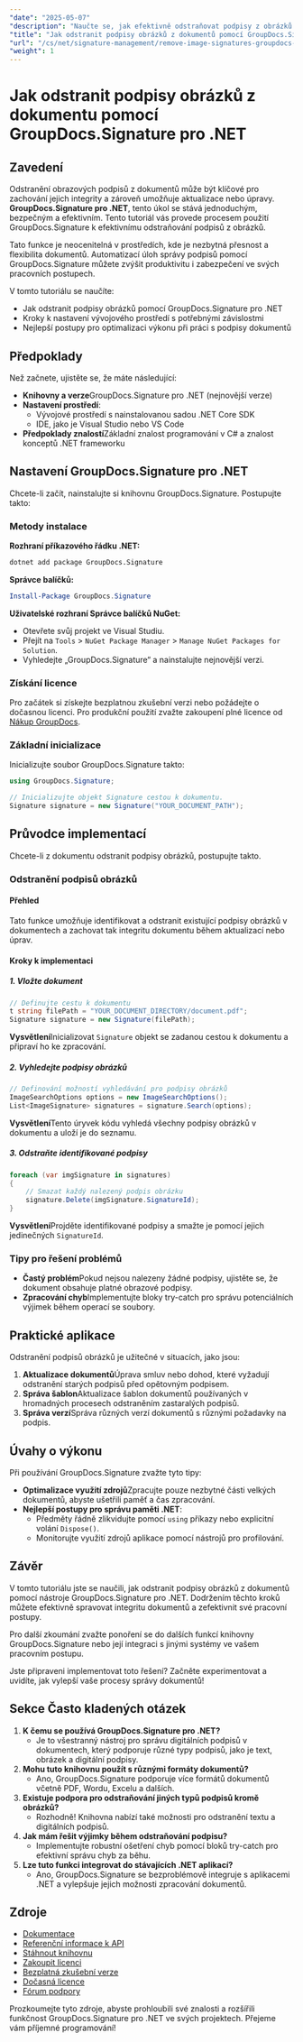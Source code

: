 ```yaml
---
"date": "2025-05-07"
"description": "Naučte se, jak efektivně odstraňovat podpisy z obrázků z dokumentů pomocí nástroje GroupDocs.Signature pro .NET. Zjednodušte si pracovní postup s dokumenty a zachovejte jejich integritu."
"title": "Jak odstranit podpisy obrázků z dokumentů pomocí GroupDocs.Signature pro .NET"
"url": "/cs/net/signature-management/remove-image-signatures-groupdocs-dotnet/"
"weight": 1
---
```


# Jak odstranit podpisy obrázků z dokumentu pomocí GroupDocs.Signature pro .NET

## Zavedení

Odstranění obrazových podpisů z dokumentů může být klíčové pro zachování jejich integrity a zároveň umožňuje aktualizace nebo úpravy. **GroupDocs.Signature pro .NET**, tento úkol se stává jednoduchým, bezpečným a efektivním. Tento tutoriál vás provede procesem použití GroupDocs.Signature k efektivnímu odstraňování podpisů z obrázků.

Tato funkce je neocenitelná v prostředích, kde je nezbytná přesnost a flexibilita dokumentů. Automatizací úloh správy podpisů pomocí GroupDocs.Signature můžete zvýšit produktivitu i zabezpečení ve svých pracovních postupech.

V tomto tutoriálu se naučíte:
- Jak odstranit podpisy obrázků pomocí GroupDocs.Signature pro .NET
- Kroky k nastavení vývojového prostředí s potřebnými závislostmi
- Nejlepší postupy pro optimalizaci výkonu při práci s podpisy dokumentů

## Předpoklady

Než začnete, ujistěte se, že máte následující:

- **Knihovny a verze**GroupDocs.Signature pro .NET (nejnovější verze)
- **Nastavení prostředí**:
  - Vývojové prostředí s nainstalovanou sadou .NET Core SDK
  - IDE, jako je Visual Studio nebo VS Code
- **Předpoklady znalostí**Základní znalost programování v C# a znalost konceptů .NET frameworku

## Nastavení GroupDocs.Signature pro .NET

Chcete-li začít, nainstalujte si knihovnu GroupDocs.Signature. Postupujte takto:

### Metody instalace

**Rozhraní příkazového řádku .NET:**

```bash
dotnet add package GroupDocs.Signature
```

**Správce balíčků:**

```powershell
Install-Package GroupDocs.Signature
```

**Uživatelské rozhraní Správce balíčků NuGet:**

- Otevřete svůj projekt ve Visual Studiu.
- Přejít na `Tools` > `NuGet Package Manager` > `Manage NuGet Packages for Solution`.
- Vyhledejte „GroupDocs.Signature“ a nainstalujte nejnovější verzi.

### Získání licence

Pro začátek si získejte bezplatnou zkušební verzi nebo požádejte o dočasnou licenci. Pro produkční použití zvažte zakoupení plné licence od [Nákup GroupDocs](https://purchase.groupdocs.com/buy).

### Základní inicializace

Inicializujte soubor GroupDocs.Signature takto:

```csharp
using GroupDocs.Signature;

// Inicializujte objekt Signature cestou k dokumentu.
Signature signature = new Signature("YOUR_DOCUMENT_PATH");
```

## Průvodce implementací

Chcete-li z dokumentu odstranit podpisy obrázků, postupujte takto.

### Odstranění podpisů obrázků

#### Přehled

Tato funkce umožňuje identifikovat a odstranit existující podpisy obrázků v dokumentech a zachovat tak integritu dokumentu během aktualizací nebo úprav.

#### Kroky k implementaci

##### 1. Vložte dokument

```csharp
// Definujte cestu k dokumentu
t string filePath = "YOUR_DOCUMENT_DIRECTORY/document.pdf";
Signature signature = new Signature(filePath);
```

**Vysvětlení**Inicializovat `Signature` objekt se zadanou cestou k dokumentu a připraví ho ke zpracování.

##### 2. Vyhledejte podpisy obrázků

```csharp
// Definování možností vyhledávání pro podpisy obrázků
ImageSearchOptions options = new ImageSearchOptions();
List<ImageSignature> signatures = signature.Search(options);
```

**Vysvětlení**Tento úryvek kódu vyhledá všechny podpisy obrázků v dokumentu a uloží je do seznamu.

##### 3. Odstraňte identifikované podpisy

```csharp
foreach (var imgSignature in signatures)
{
    // Smazat každý nalezený podpis obrázku
    signature.Delete(imgSignature.SignatureId);
}
```

**Vysvětlení**Projděte identifikované podpisy a smažte je pomocí jejich jedinečných `SignatureId`.

### Tipy pro řešení problémů

- **Častý problém**Pokud nejsou nalezeny žádné podpisy, ujistěte se, že dokument obsahuje platné obrazové podpisy.
- **Zpracování chyb**Implementujte bloky try-catch pro správu potenciálních výjimek během operací se soubory.

## Praktické aplikace

Odstranění podpisů obrázků je užitečné v situacích, jako jsou:
1. **Aktualizace dokumentů**Úprava smluv nebo dohod, které vyžadují odstranění starých podpisů před opětovným podpisem.
2. **Správa šablon**Aktualizace šablon dokumentů používaných v hromadných procesech odstraněním zastaralých podpisů.
3. **Správa verzí**Správa různých verzí dokumentů s různými požadavky na podpis.

## Úvahy o výkonu

Při používání GroupDocs.Signature zvažte tyto tipy:
- **Optimalizace využití zdrojů**Zpracujte pouze nezbytné části velkých dokumentů, abyste ušetřili paměť a čas zpracování.
- **Nejlepší postupy pro správu paměti .NET**:
  - Předměty řádně zlikvidujte pomocí `using` příkazy nebo explicitní volání `Dispose()`.
  - Monitorujte využití zdrojů aplikace pomocí nástrojů pro profilování.

## Závěr

V tomto tutoriálu jste se naučili, jak odstranit podpisy obrázků z dokumentů pomocí nástroje GroupDocs.Signature pro .NET. Dodržením těchto kroků můžete efektivně spravovat integritu dokumentů a zefektivnit své pracovní postupy.

Pro další zkoumání zvažte ponoření se do dalších funkcí knihovny GroupDocs.Signature nebo její integraci s jinými systémy ve vašem pracovním postupu.

Jste připraveni implementovat toto řešení? Začněte experimentovat a uvidíte, jak vylepší vaše procesy správy dokumentů!

## Sekce Často kladených otázek

1. **K čemu se používá GroupDocs.Signature pro .NET?**
   - Je to všestranný nástroj pro správu digitálních podpisů v dokumentech, který podporuje různé typy podpisů, jako je text, obrázek a digitální podpisy.
2. **Mohu tuto knihovnu použít s různými formáty dokumentů?**
   - Ano, GroupDocs.Signature podporuje více formátů dokumentů včetně PDF, Wordu, Excelu a dalších.
3. **Existuje podpora pro odstraňování jiných typů podpisů kromě obrázků?**
   - Rozhodně! Knihovna nabízí také možnosti pro odstranění textu a digitálních podpisů.
4. **Jak mám řešit výjimky během odstraňování podpisu?**
   - Implementujte robustní ošetření chyb pomocí bloků try-catch pro efektivní správu chyb za běhu.
5. **Lze tuto funkci integrovat do stávajících .NET aplikací?**
   - Ano, GroupDocs.Signature se bezproblémově integruje s aplikacemi .NET a vylepšuje jejich možnosti zpracování dokumentů.

## Zdroje

- [Dokumentace](https://docs.groupdocs.com/signature/net/)
- [Referenční informace k API](https://reference.groupdocs.com/signature/net/)
- [Stáhnout knihovnu](https://releases.groupdocs.com/signature/net/)
- [Zakoupit licenci](https://purchase.groupdocs.com/buy)
- [Bezplatná zkušební verze](https://releases.groupdocs.com/signature/net/)
- [Dočasná licence](https://purchase.groupdocs.com/temporary-license/)
- [Fórum podpory](https://forum.groupdocs.com/c/signature/)

Prozkoumejte tyto zdroje, abyste prohloubili své znalosti a rozšířili funkčnost GroupDocs.Signature pro .NET ve svých projektech. Přejeme vám příjemné programování!